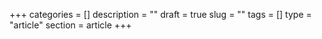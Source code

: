 +++
categories   = []
description  = ""
draft        = true
slug         = ""
tags         = []
type         = "article"
section      = article
+++
